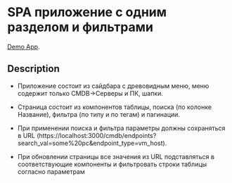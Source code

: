 # SPA приложение с одним разделом и фильтрами

 [Demo App](https://nanammii.github.io/Table-with-filters?search_val=).

## Description

- Приложение состоит из сайдбара с древовидным меню, меню содержит только CMDB->Серверы и ПК, шапки.


- Страница состоит из компонентов таблицы, поиска (по колонке Название), фильтра (по типу и по тегам) и пагинации.


- При применении поиска и фильтра параметры должны сохраняться в URL
(https://localhost:3000/cmdb/endpoints?search_val=some%20pc&endpoint_type=vm_host).


- При обновлении страницы все значения из URL подставляться в соответствующие компоненты и фильтровать
строки таблицы согласно параметрам

